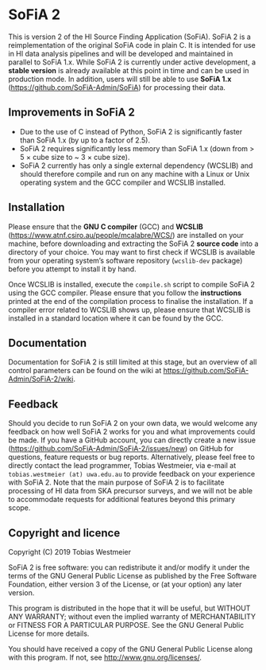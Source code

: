 # SoFiA 2

This is version 2 of the HI Source Finding Application (SoFiA). SoFiA 2 is a reimplementation of the original SoFiA code in plain C. It is intended for use in HI data analysis pipelines and will be developed and maintained in parallel to SoFiA 1.x. While SoFiA 2 is currently under active development, a **stable version** is already available at this point in time and can be used in production mode. In addition, users will still be able to use **SoFiA 1.x** (https://github.com/SoFiA-Admin/SoFiA) for processing their data.

## Improvements in SoFiA 2

* Due to the use of C instead of Python, SoFiA 2 is significantly faster than SoFiA 1.x (by up to a factor of 2.5).
* SoFiA 2 requires significantly less memory than SoFiA 1.x (down from > 5 × cube size to ~ 3 × cube size).
* SoFiA 2 currently has only a single external dependency (WCSLIB) and should therefore compile and run on any machine with a Linux or Unix operating system and the GCC compiler and WCSLIB installed.

## Installation

Please ensure that the **GNU C compiler** (GCC) and **WCSLIB** (https://www.atnf.csiro.au/people/mcalabre/WCS/) are installed on your machine, before downloading and extracting the SoFiA 2 **source code** into a directory of your choice. You may want to first check if WCSLIB is available from your operating system’s software repository (`wcslib-dev` package) before you attempt to install it by hand.

Once WCSLIB is installed, execute the `compile.sh` script to compile SoFiA 2 using the GCC compiler. Please ensure that you follow the **instructions** printed at the end of the compilation process to finalise the installation. If a compiler error related to WCSLIB shows up, please ensure that WCSLIB is installed in a standard location where it can be found by the GCC.

## Documentation

Documentation for SoFiA 2 is still limited at this stage, but an overview of all control parameters can be found on the wiki at https://github.com/SoFiA-Admin/SoFiA-2/wiki.

## Feedback

Should you decide to run SoFiA 2 on your own data, we would welcome any feedback on how well SoFiA 2 works for you and what improvements could be made. If you have a GitHub account, you can directly create a new issue (https://github.com/SoFiA-Admin/SoFiA-2/issues/new) on GitHub for questions, feature requests or bug reports. Alternatively, please feel free to directly contact the lead programmer, Tobias Westmeier, via e-mail at `tobias.westmeier (at) uwa.edu.au` to provide feedback on your experience with SoFiA 2. Note that the main purpose of SoFiA 2 is to facilitate processing of HI data from SKA precursor surveys, and we will not be able to accommodate requests for additional features beyond this primary scope.

## Copyright and licence

Copyright (C) 2019 Tobias Westmeier

SoFiA 2 is free software: you can redistribute it and/or modify it under the terms of the GNU General Public License as published by the Free Software Foundation, either version 3 of the License, or (at your option) any later version.

This program is distributed in the hope that it will be useful, but WITHOUT ANY WARRANTY; without even the implied warranty of MERCHANTABILITY or FITNESS FOR A PARTICULAR PURPOSE. See the GNU General Public License for more details.

You should have received a copy of the GNU General Public License  along with this program. If not, see http://www.gnu.org/licenses/.
